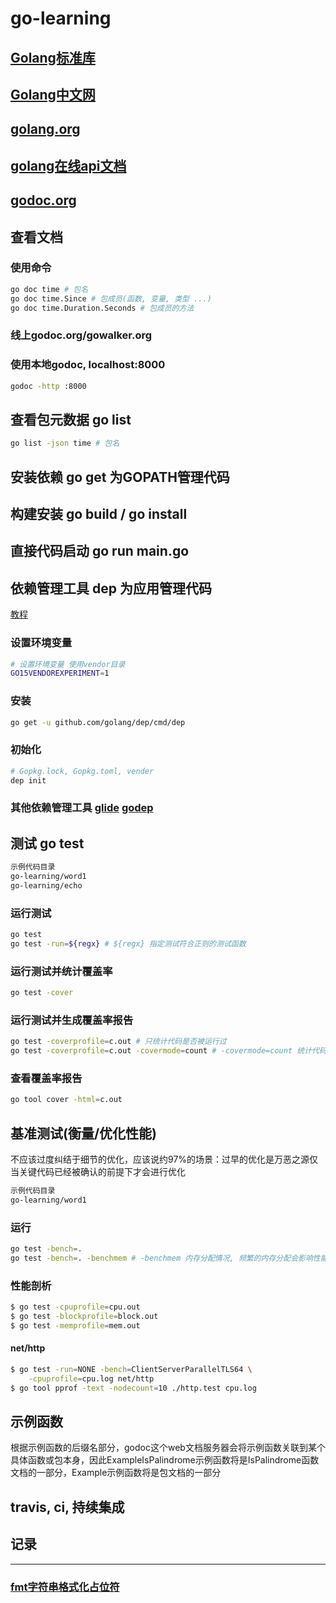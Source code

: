 # go-learning

## [Golang标准库](https://github.com/polaris1119/The-Golang-Standard-Library-by-Example)
## [Golang中文网](https://studygolang.com/)
## [golang.org](https://golang.org/pkg/)
## [golang在线api文档](https://gowalker.org/)
## [godoc.org](https://godoc.org/)

## 查看文档

### 使用命令
```bash
go doc time # 包名
go doc time.Since # 包成员(函数, 变量, 类型 ...)
go doc time.Duration.Seconds # 包成员的方法
```
### 线上godoc.org/gowalker.org

### 使用本地godoc, localhost:8000
```bash
godoc -http :8000
```

## 查看包元数据 go list
```bash
go list -json time # 包名
```

## 安装依赖 go get 为GOPATH管理代码

## 构建安装 go build / go install

## 直接代码启动 go run main.go

## 依赖管理工具 dep 为应用管理代码
[教程](https://studygolang.com/articles/10589)

### 设置环境变量

```bash
# 设置环境变量 使用vendor目录
GO15VENDOREXPERIMENT=1
```

### 安装

```bash
go get -u github.com/golang/dep/cmd/dep
```

### 初始化

```bash
# Gopkg.lock, Gopkg.toml, vender
dep init
```

### 其他依赖管理工具 [glide](https://my.oschina.net/u/553243/blog/1475626) [godep](https://studygolang.com/articles/4385)

## 测试 go test
```txt
示例代码目录
go-learning/word1
go-learning/echo
```

### 运行测试
```bash
go test
go test -run=${regx} # ${regx} 指定测试符合正则的测试函数
```

### 运行测试并统计覆盖率
```bash
go test -cover
```

###  运行测试并生成覆盖率报告
```bash
go test -coverprofile=c.out # 只统计代码是否被运行过
go test -coverprofile=c.out -covermode=count # -covermode=count 统计代码的运行权重
```

### 查看覆盖率报告
```bash
go tool cover -html=c.out
```

## 基准测试(衡量/优化性能)
不应该过度纠结于细节的优化，应该说约97%的场景：过早的优化是万恶之源仅当关键代码已经被确认的前提下才会进行优化
```txt
示例代码目录
go-learning/word1
```

### 运行
```bash
go test -bench=. 
go test -bench=. -benchmem # -benchmem 内存分配情况, 频繁的内存分配会影响性能
```

### 性能剖析
```bash
$ go test -cpuprofile=cpu.out
$ go test -blockprofile=block.out
$ go test -memprofile=mem.out
```

#### net/http
```bash
$ go test -run=NONE -bench=ClientServerParallelTLS64 \
    -cpuprofile=cpu.log net/http
$ go tool pprof -text -nodecount=10 ./http.test cpu.log
```

## 示例函数
根据示例函数的后缀名部分，godoc这个web文档服务器会将示例函数关联到某个具体函数或包本身，因此ExampleIsPalindrome示例函数将是IsPalindrome函数文档的一部分，Example示例函数将是包文档的一部分

## travis, ci, 持续集成

## 记录
---------
### [fmt字符串格式化占位符](https://studygolang.com/articles/2644)